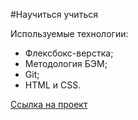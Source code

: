 #Научиться учиться

Используемые технологии:
- Флексбокс-верстка;
- Методология БЭМ;
- Git;
- HTML и CSS.


[Ссылка на проект](https://Otteliya2035.github.io/how-to-learn/)
